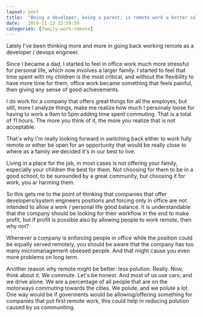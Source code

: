 ```yaml
---
layout: post
title:  "Being a developer, being a parent, is remote work a better solution?"
date:   2019-11-12 23:59:59
categories: [family-work-remote]
---
```

Lately I've been thinking more and more in going back working remote as a developer / devops engineer.

Since I became a dad, I started to feel in office work much more stressful for personal life, which now involves
a larger family. I started to feel that time spent with my children is the most critical, and without the
flexibility to have more time for them, office work became something that feels painful, then giving any
sense of good achievements.

I do work for a company that offers great things for all the employes, but still, more I analyze things,
make me realize how much I personaly loose for having to work a 9am to 5pm adding time spent commuting.
That is a total of 11 hours. The more you think of it, the more you realize that is not acceptable.

That's why I'm really looking forward in switching back either to work fully remote or either be open for an
opportunity that would be really close to where as a family we decided it's in our best to live.

Living in a place for the job, in most cases is not offering your family, especially your children the best for them.
Not choosing for them to be in a good school, to be surounded by a great community, but choosing it for work, you ar
harming them.

So this gets me to the point of thinking that companies that offer developers/system engineers positions and forcing only
in office are not intended to allow a work / personal life good balance. It is understandable that the company
should be looking for their workflow in the end to make profit, but if profit is possible also by allowing
people to work remote, then why not?

Whenever a company is enforcing people in office while the position could be equally served remotely, you should
be aware that the company has too many micromanagement obsesed people. And that might cause you even more problems on
long term.

Another reason why remote might be better: less polution. Really. Now, think about it. We commute. Let's be honest. And most
of us use cars, and we drive alone. We are a percentage of all people that are on the motorways commuting towards the
cities. We polute, and we polute a lot. One way would be if goverments would be allowing/offering something for
companies that put first remote work, this could help in reducing polution caused by us communiting.


